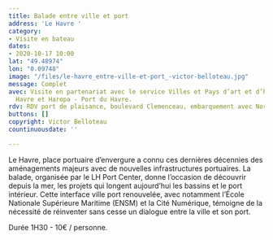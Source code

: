 ```yaml
---
title: Balade entre ville et port
address: 'Le Havre '
category:
- Visite en bateau
dates:
- 2020-10-17 10:00
lat: "49.48974"
lon: "0.09748"
image: "/files/le-havre_entre-ville-et-port_-victor-belloteau.jpg"
message: Complet
avec: Visite en partenariat avec le service Villes et Pays d’art et d’histoire du
  Havre et Haropa - Port du Havre.
rdv: RDV port de plaisance, boulevard Clemenceau, embarquement avec Normandie Navigation.
buttons: []
copyright: Victor Belloteau
countinuousdate: ''

---
```

Le Havre, place portuaire d’envergure a connu ces dernières décennies des aménagements majeurs avec de nouvelles infrastructures portuaires. La balade, organisée par le LH Port Center, donne l’occasion de découvrir depuis la mer, les projets qui longent aujourd’hui les bassins et le port intérieur. Cette interface ville port renouvelée, avec notamment l’École Nationale Supérieure Maritime (ENSM) et la Cité Numérique, témoigne de la nécessité de réinventer sans cesse un dialogue entre la ville et son port.

Durée 1H30 - 10€ / personne.